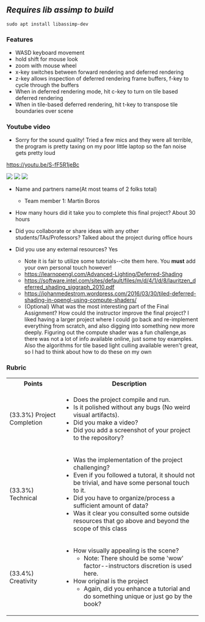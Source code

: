 ## *Requires lib assimp to build* 
```
sudo apt install libassimp-dev
```

### Features

* WASD keyboard movement
* hold shift for mouse look
* zoom with mouse wheel
* x-key switches between forward rendering and deferred rendering
* z-key allows inspection of deferred rendering frame buffers, f-key to cycle through the buffers
* When in deferred rendering mode, hit c-key to turn on tile based deferred rendering
* When in tile-based deferred rendering, hit t-key to transpose tile boundaries over scene


### Youtube video

* Sorry for the sound quality! Tried a few mics and they were all terrible, the program is pretty taxing on my poor little laptop so the fan noise gets pretty loud

https://youtu.be/S-fF5R1jeBc


<img src="./part1/media/forward_rendering.png">
<img src="./part1/media/deferred_rendering.png">
<img src="./part1/media/tile_deferred_rendering.png">

* Name and partners name(At most teams of 2 folks total)
  * Team member 1: Martin Boros

* How many hours did it take you to complete this final project? About 30 hours
* Did you collaborate or share ideas with any other students/TAs/Professors? Talked about the project during office hours
* Did you use any external resources? Yes
  * Note it is fair to utilize some tutorials--cite them here. You **must** add your own personal touch however!
  * https://learnopengl.com/Advanced-Lighting/Deferred-Shading
  * https://software.intel.com/sites/default/files/m/d/4/1/d/8/lauritzen_deferred_shading_siggraph_2010.pdf
  * https://johanmedestrom.wordpress.com/2016/03/30/tiled-deferred-shading-in-opengl-using-compute-shaders/
  * (Optional) What was the most interesting part of the Final Assignment? How could the instructor improve the final project?
  I liked having a larger project where I could go back and re-implement everything from scratch, and also digging into something new more deeply. Figuring out the compute shader was a fun challenge,as there was not a lot of info available online, just some toy examples. Also the algorithms for tile based light culling available weren't great, so I had to think about how to do these on my own

### Rubric

<table>
  <tbody>
    <tr>
      <th>Points</th>
      <th align="center">Description</th>
    </tr>
    <tr>
      <td>(33.3%) Project Completion</td>
     <td align="left"><ul><li>Does the project compile and run.</li><li>Is it polished without any bugs (No weird visual artifacts).</li><li>Did you make a video?</li><li>Did you add a screenshot of your project to the repository?</li></ul></td>
    </tr>
    <tr>
      <td>(33.3%) Technical</td>
      <td align="left"><ul><li>Was the implementation of the project challenging?</li><li>Even if you followed a tutoral, it should not be trivial, and have some personal touch to it.</li><li>Did you have to organize/process a sufficient amount of data?</li><li>Was it clear you consulted some outside resources that go above and beyond the scope of this class</li></ul></td>
    </tr>
    <tr>
      <td>(33.4%) Creativity</td>
      <td align="left"><ul><li>How visually appealing is the scene?<ul><li>Note: There should be some 'wow' factor--instructors discretion is used here.</li></ul></li><li>How original is the project<ul><li>Again, did you enhance a tutorial and do something unique or just go by the book?</li></ul></li></ul></td>
    </tr>
  </tbody>
</table>
